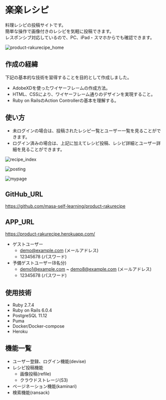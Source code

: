 # 楽楽レシピ
料理レシピの投稿サイトです。  
簡単な操作で画像付きのレシピを気軽に投稿できます。  
レスポンシブ対応しているので、PC、iPad・スマホからでも確認できます。

![product-rakurecipe_home](https://user-images.githubusercontent.com/78526536/128594710-21f7dacf-45f5-4ce3-bbc8-fb51a9030532.png)

## 作成の経緯
下記の基本的な技術を習得することを目的として作成しました。
- AdobeXDを使ったワイヤーフレームの作成方法。
- HTML、CSSにより、ワイヤーフレーム通りのデザインを実現すること。
- Ruby on RailsのAction Controllerの基本を理解する。

## 使い方
- 未ログインの場合は、投稿されたレシピ一覧とユーザー一覧を見ることができます。
- ログイン済みの場合は、上記に加えてレシピ投稿、レシピ詳細とユーザー詳細を見ることができます。

![recipe_index](https://user-images.githubusercontent.com/78526536/128595154-99f6e163-cd64-4c38-80f8-92bdd82ff915.png)

![posting](https://user-images.githubusercontent.com/78526536/128594796-3d85704c-31d7-429a-8e0c-04cba6a171e7.png)

![mypage](https://user-images.githubusercontent.com/78526536/128597159-4b30eb6d-8e10-4d3b-82a5-1ecf314dfc4c.png)

## GitHub_URL
https://github.com/masa-self-learning/product-rakurecipe
## APP_URL
https://product-rakurecipe.herokuapp.com/

 - ゲストユーザー
    - demo@example.com (メールアドレス) 
    - 12345678 (パスワード)
- 予備ゲストユーザー(8名分)
    - demo1@example.com ~ demo8@example.com  (メールアドレス) 
    - 12345678 (パスワード)

## 使用技術
- Ruby 2.7.4
- Ruby on Rails 6.0.4
- PostgreSQL 11.12
- Puma
- Docker/Docker-compose
- Heroku

## 機能一覧
- ユーザー登録、ログイン機能(devise)
- レシピ投稿機能
  - 画像投稿(refile)
  - クラウドストレージ(S3)
- ページネーション機能(kaminari)
- 検索機能(ransack)
